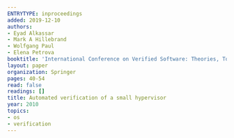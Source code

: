```yaml
---
ENTRYTYPE: inproceedings
added: 2019-12-10
authors:
- Eyad Alkassar
- Mark A Hillebrand
- Wolfgang Paul
- Elena Petrova
booktitle: 'International Conference on Verified Software: Theories, Tools, and Experiments'
layout: paper
organization: Springer
pages: 40-54
read: false
readings: []
title: Automated verification of a small hypervisor
year: 2010
topics:
- os
- verification
---
```

